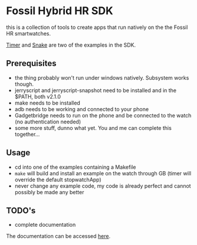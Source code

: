 # Fossil Hybrid HR SDK

this is a collection of tools to create apps that run natively on the the Fossil HR smartwatches.

[Timer](https://www.reddit.com/r/FossilHybrids/comments/ld9zc7/better_timer_v2/) and [Snake](https://www.reddit.com/r/FossilHybrids/comments/ldiah1/schnek_on_hr/) are two of the examples in the SDK.

## Prerequisites
- the thing probably won't run under windows natively. Subsystem works though.
- jerryscript and jerryscript-snapshot need to be installed and in the $PATH, both v2.1.0
- make needs to be installed
- adb needs to be working and connected to your phone
- Gadgetbridge needs to run on the phone and be connected to the watch (no authentication needed)
- some more stuff, dunno what yet. You and me can complete this together...

## Usage
- cd into one of the examples containing a Makefile
- `make` will build and install an example on the watch through GB (timer will override the default stopwatchApp)
- never change any example code, my code is already perfect and cannot possibly be made any better

## TODO's
- complete documentation

The documentation can be accessed [here](DOCUMENTATION.md).
